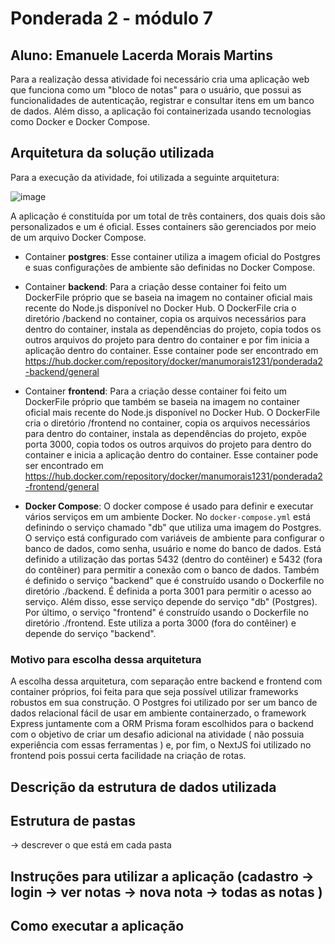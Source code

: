 # Ponderada 2 - módulo 7
## Aluno: Emanuele Lacerda Morais Martins

Para a realização dessa atividade foi necessário cria uma aplicação web que funciona como um "bloco de notas" para o usuário, que possui as funcionalidades de autenticação, registrar e consultar itens em um banco de dados. Além disso, a aplicação foi containerizada usando tecnologias como Docker e Docker Compose.


## Arquitetura da solução utilizada 
Para a execução da atividade, foi utilizada a seguinte arquitetura:

![image](https://github.com/emanuelemorais/exercicios_mod7/assets/99221221/1b84f05c-2a6f-448f-a999-cfca84c037e3)

A aplicação é constituída por um total de três containers, dos quais dois são personalizados e um é oficial. Esses containers são gerenciados por meio de um arquivo Docker Compose.

- Container **postgres**: Esse container utiliza a imagem oficial do Postgres e suas configurações de ambiente são definidas no Docker Compose.
  
- Container **backend**: Para a criação desse container foi feito um DockerFile próprio que se baseia na imagem no container oficial mais recente do Node.js disponível no Docker Hub. O DockerFile cria o diretório /backend no container, copia os arquivos necessários para dentro do container, instala as dependências do projeto, copia todos os outros arquivos do projeto para dentro do container e por fim inicia a aplicação dentro do container. Esse container pode ser encontrado em https://hub.docker.com/repository/docker/manumorais1231/ponderada2-backend/general
   
- Container **frontend**: Para a criação desse container foi feito um DockerFile próprio que também se baseia na imagem no container oficial mais recente do Node.js disponível no Docker Hub. O DockerFile cria o diretório /frontend no container, copia os arquivos necessários para dentro do container, instala as dependências do projeto, expõe porta 3000, copia todos os outros arquivos do projeto para dentro do container e inicia a aplicação dentro do container. Esse container pode ser encontrado em https://hub.docker.com/repository/docker/manumorais1231/ponderada2-frontend/general

- **Docker Compose**: O docker compose é usado para definir e executar vários serviços em um ambiente Docker. No  `docker-compose.yml` está definindo o serviço chamado "db" que utiliza uma imagem do Postgres. O serviço está configurado com variáveis de ambiente para configurar o banco de dados, como senha, usuário e nome do banco de dados. Está definido a utilização das portas 5432 (dentro do contêiner) e 5432 (fora do contêiner) para permitir a conexão com o banco de dados. Também é definido o serviço "backend" que é construído usando o Dockerfile no diretório ./backend. É definida a porta 3001 para permitir o acesso ao serviço. Além disso, esse serviço depende do serviço "db" (Postgres). Por último, o serviço "frontend" é construído usando o Dockerfile no diretório ./frontend. Este utiliza a porta 3000 (fora do contêiner) e depende do serviço "backend".

### Motivo para escolha dessa arquitetura

A escolha dessa arquitetura, com separação entre backend e frontend com container próprios, foi feita para que seja possível utilizar frameworks robustos em sua construção. O Postgres foi utilizado por ser um banco de dados relacional fácil de usar em ambiente containerzado, o framework Express juntamente com a ORM Prisma foram escolhidos para o backend com o objetivo de criar um desafio adicional na atividade ( não possuia experiência com essas ferramentas ) e, por fim, o NextJS foi utilizado no frontend pois possui certa facilidade na criação de rotas. 

## Descrição da estrutura de dados utilizada

## Estrutura de pastas
-> descrever o que está em cada pasta 

## Instruções para utilizar a aplicação (cadastro -> login -> ver notas -> nova nota -> todas as notas )

## Como executar a aplicação



